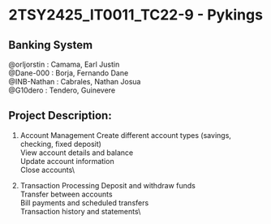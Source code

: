 # 2TSY2425_IT0011_TC22-9 - Pykings

## Banking System

@orljorstin  :  Camama, Earl Justin\
@Dane-000    :  Borja, Fernando Dane\
@INB-Nathan  :  Cabrales, Nathan Josua\
@G10dero     :  Tendero, Guinevere

## Project Description:

1. Account Management
    Create different account types (savings, checking, fixed deposit)\
    View account details and balance\
    Update account information\
    Close accounts\

2. Transaction Processing
    Deposit and withdraw funds\
    Transfer between accounts\
    Bill payments and scheduled transfers\
    Transaction history and statements\



